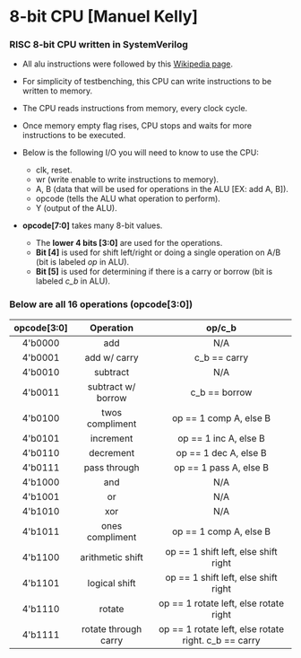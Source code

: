 # 8-bit CPU [Manuel Kelly]
### RISC 8-bit CPU written in SystemVerilog
* All alu instructions were followed by this [Wikipedia page](https://en.wikipedia.org/wiki/Arithmetic_logic_unit).
* For simplicity of testbenching, this CPU can write instructions to be written to memory.
* The CPU reads instructions from memory, every clock cycle.
* Once memory empty flag rises, CPU stops and waits for more instructions to be executed.
* Below is the following I/O you will need to know to use the CPU:
  * clk, reset.
  * wr (write enable to write instructions to memory).
  * A, B (data that will be used for operations in the ALU [EX: add A, B]).
  * opcode (tells the ALU what operation to perform).
  * Y (output of the ALU).

* **opcode[7:0]** takes many 8-bit values. 
  * The **lower 4 bits [3:0]** are used for the operations. 
  * **Bit [4]** is used for shift left/right or doing a single operation on A/B (bit is labeled *op* in ALU).
  * **Bit [5]** is used for determining if there is a carry or borrow (bit is labeled *c_b* in ALU).
### Below are all 16 operations (opcode[3:0])

|opcode[3:0]|Operation|op/c_b|
| :--------: | :----------: | :---------: |
| 4'b0000 | add | N/A |
| 4'b0001 | add w/ carry | c_b == carry |
| 4'b0010 | subtract | N/A |
| 4'b0011 | subtract w/ borrow | c_b == borrow |
| 4'b0100 | twos compliment | op == 1 comp A, else B |
| 4'b0101 | increment | op == 1 inc A, else B |
| 4'b0110 | decrement | op == 1 dec A, else B |
| 4'b0111 | pass through | op == 1 pass A, else B |
| 4'b1000 | and | N/A |
| 4'b1001 | or | N/A |
| 4'b1010 | xor | N/A |
| 4'b1011 | ones compliment | op == 1 comp A, else B |
| 4'b1100 | arithmetic shift | op == 1 shift left, else shift right |
| 4'b1101 | logical shift | op == 1 shift left, else shift right |
| 4'b1110 | rotate | op == 1 rotate left, else rotate right |
| 4'b1111 | rotate through carry | op == 1 rotate left, else rotate right. c_b == carry |
